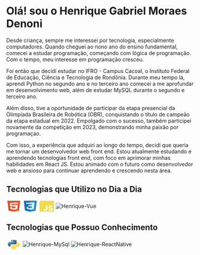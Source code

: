 <h1> Olá! sou o Henrique Gabriel Moraes Denoni </h1>

<p>Desde criança, sempre me interessei por tecnologia, especialmente computadores. Quando cheguei ao nono ano do ensino fundamental, comecei a estudar programação, começando com lógica de programação. Com o tempo, meu interesse em programação cresceu.

Foi então que decidi estudar no IFRO - Campus Cacoal, o Instituto Federal de Educação, Ciência e Tecnologia de Rondônia. Durante meu tempo lá, aprendi Python no segundo ano e no terceiro ano comecei a me aprofundar em desenvolvimento web, além de estudar MySQL durante o segundo e terceiro ano.

Além disso, tive a oportunidade de participar da etapa presencial da Olimpíada Brasileira de Robótica (OBR), conquistando o título de campeão da etapa estadual em 2022. Empolgado com o sucesso, também participei novamente da competição em 2023, demonstrando minha paixão por programaçao.

Com isso, a experiência que adquiri ao longo do tempo, decidi que queria me tornar um desenvolvedor web front end. Estou atualmente estudando e aprendendo tecnologias front end, com foco em aprimorar minhas habilidades em React JS. Estou animado com o futuro como desenvolvedor web e ansioso para continuar aprendendo e crescendo nesta área.</p>

<h2> Tecnologias que Utilizo no Dia a Dia </h2>
<div>
  <img align="center" alt="Henrique-HTML" height="30" width="40" src="https://raw.githubusercontent.com/devicons/devicon/master/icons/html5/html5-original.svg" style="max-width: 100%;">
    <img align="center" alt="Henrique-CSS" height="30" width="40" src="https://raw.githubusercontent.com/devicons/devicon/master/icons/css3/css3-original.svg" style="max-width: 100%;">
  <img align="center" alt="Henrique-Js" height="30" width="40" src="https://raw.githubusercontent.com/devicons/devicon/master/icons/javascript/javascript-plain.svg" style="max-width: 100%;">
<img align="center" alt="Henrique-Vue" height="30" width="40" src="https://upload.wikimedia.org/wikipedia/commons/thumb/9/95/Vue.js_Logo_2.svg/1200px-Vue.js_Logo_2.svg.png" style="max-width: 100%;">

</div>
</div>

<h2> Tecnologias que Possuo Conhecimento </h2>
<div>
  <img align="center" alt="Henrique-Python" height="30" width="40" src="https://raw.githubusercontent.com/devicons/devicon/master/icons/python/python-original.svg" style="max-width: 100%;">
  <img align="center" alt="Henrique-MySql" height="30" width="40" src="https://seeklogo.com/images/M/mysql-logo-B4943FE6DD-seeklogo.com.png" style="max-width: 100%;">  
  <img align="center" alt="Henrique-ReactNative" height="30" width="40" src="[![image](https://github.com/henriqueWebDev/henriqueWebDev/assets/133139891/1d9fbbf4-39e8-478d-8408-fb710cb8f1ae)
](https://camo.githubusercontent.com/9a45407f0a2a0c52f76b9458728049eca3ddb60ecec92a43f8cd2af93d253940/68747470733a2f2f7061676570726f2e636f2f626c6f672f77702d636f6e74656e742f75706c6f6164732f323032302f30332f72656163742d6e61746976652d6c6f676f2d333234783337352e706e67)https://camo.githubusercontent.com/9a45407f0a2a0c52f76b9458728049eca3ddb60ecec92a43f8cd2af93d253940/68747470733a2f2f7061676570726f2e636f2f626c6f672f77702d636f6e74656e742f75706c6f6164732f323032302f30332f72656163742d6e61746976652d6c6f676f2d333234783337352e706e67" style="max-width: 100%;">  
</div>
